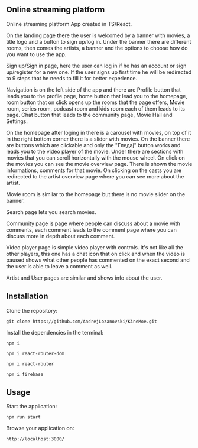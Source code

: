 ## Online streaming platform

Online streaming platform App created in TS/React.

On the landing page there the user is welcomed by a banner with movies, a title logo and a button to sign up/log in.
Under the banner there are different rooms, then comes the artists, a banner and the options to choose how do you want to use the app.

Sign up/Sign in page, here the user can log in if he has an account or sign up/register for a new one. If the user signs up first time he will be redirected to 9 steps that he needs to fill it for better experience.

Navigation is on the left side of the app and there are Profile button that leads you to the profile page, home button that lead you to the homepage, room button that on click opens up the rooms that the page offers, Movie room, series room, podcast room and kids room each of them leads to its page. Chat button that leads to the community page, Movie Hall and Settings.

On the homepage after loging in there is a carousel with movies, on top of it in the right bottom corner there is a slider with movies. On the banner there are buttons which are clickable and only the "Гледај" button works and leads you to the video player of the movie. Under there are sections with movies that you can scroll horizontally with the mouse wheel. On click on the movies you can see the movie overview page. There is shown the movie informations, comments for that movie. On clicking on the casts you are redirected to the artist overview page where you can see more about the artist.

Movie room is similar to the homepage but there is no movie slider on the banner.

Search page lets you search movies.

Community page is page where people can discuss about a movie with comments, each comment leads to the comment page where you can discuss more in depth about each comment.

Video player page is simple video player with controls. It's not like all the other players, this one has a chat icon that on click and when the video is paused shows what other people has commented on the exact second and the user is able to leave a comment as well.

Artist and User pages are similar and shows info about the user.

## Installation

Clone the repository:

```
git clone https://github.com/AndrejLozanovski/KineMoe.git
```

Install the dependencies in the terminal:

`npm i`

`npm i react-router-dom`

`npm i react-router`

`npm i firebase`

## Usage

Start the application:

`npm run start`

Browse your application on:

`http://localhost:3000/`
